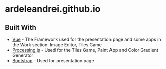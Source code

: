 # ardeleandrei.github.io


## Built With

* [Vue](https://vuejs.org/) - The Framework used for the presentation page and some apps in the Work section: Image Editor, Tiles Game
* [Processing.js](https://processing.org/) - Used for the Tiles Game, Paint App and Color Gradient Generator
* [Bootstrap](https://getbootstrap.com/) - Used for presentation page

